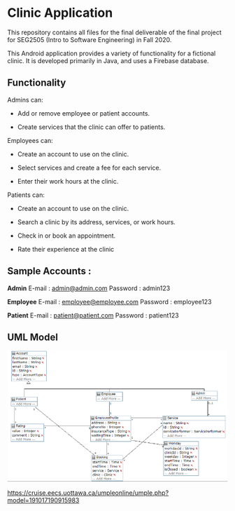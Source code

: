 # Clinic Application

This repository contains all files for the final deliverable of the final project for SEG2505 (Intro to Software Engineering) in Fall 2020. 

This Android application provides a variety of functionality for a fictional clinic. It is developed primarily in Java, and uses a Firebase database.

## Functionality

Admins can:

* Add or remove employee or patient accounts.

* Create services that the clinic can offer to patients.

Employees can:

* Create an account to use on the clinic.

* Select services and create a fee for each service.

* Enter their work hours at the clinic.

Patients can:

* Create an account to use on the clinic.

* Search a clinic by its address, services, or work hours.

* Check in or book an appointment.

* Rate their experience at the clinic

## Sample Accounts :

**Admin** E-mail : admin@admin.com   Password : admin123

**Employee** E-mail : employee@employee.com   Password : employee123

**Patient** E-mail : patient@patient.com   Password : patient123

## UML Model

![Modèle de domaine UML](domain-model.PNG)

https://cruise.eecs.uottawa.ca/umpleonline/umple.php?model=191017190915983